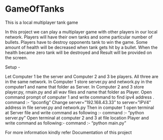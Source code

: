 # GameOfTanks
This is a local multiplayer tank game

In this project we can play a multiplayer game with other players in our local network. Players will have their own tanks and some particular number of bullets. Players have to destroy opponents tank to win the game. Some amount of health will be decreased when tank gets hit by a bullet. When the health became  zero tank will be destroyed and Result will be  provided on the screen.


Setup -

Let Computer 1 be the server and Computer 2 and 3 be players. All three are in the same network.
In Computer 1 store server.py  and network.py  in the computer1 and name that folder as Server.
In Computer 2 and 3 store player.py,  rmain.py and all wav files  and name that folder as Player.
Open command prompt of computer 1 and write command to find ipv4 address .
             command :- “ipconfig”
Change  server=”192.168.43.33” to server=”IPV4” address   in file server.py and network.py
Then in computer 1 open terminal at Server file and write command as following :-
	command :- “python server.py”
Open  terminal at computer 2 and 3 at file location Player and write command as following:-
	command :- “python main.py”

For more information kindly refer Documentation of this project

